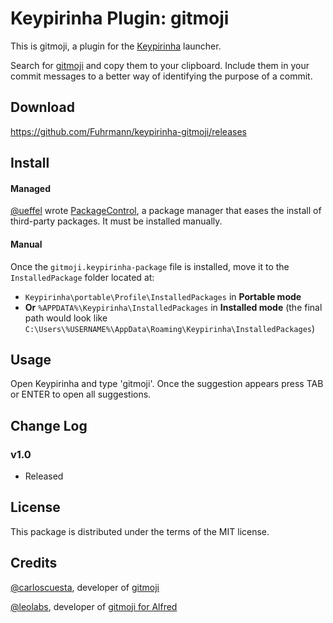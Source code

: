 # Keypirinha Plugin: gitmoji

This is gitmoji, a plugin for the
[Keypirinha](http://keypirinha.com) launcher.

Search for [gitmoji](https://github.com/carloscuesta/gitmoji) and copy them to your clipboard. Include them in your commit messages to a better way of identifying the purpose of a commit.

## Download

https://github.com/Fuhrmann/keypirinha-gitmoji/releases


## Install

#### Managed

[@ueffel](https://github.com/ueffel) wrote [PackageControl](https://github.com/ueffel/Keypirinha-PackageControl), a package manager that eases the install of third-party packages.
It must be installed manually.

#### Manual

Once the `gitmoji.keypirinha-package` file is installed,
move it to the `InstalledPackage` folder located at:

* `Keypirinha\portable\Profile\InstalledPackages` in **Portable mode**
* **Or** `%APPDATA%\Keypirinha\InstalledPackages` in **Installed mode** (the
  final path would look like
  `C:\Users\%USERNAME%\AppData\Roaming\Keypirinha\InstalledPackages`)


## Usage

Open Keypirinha and type 'gitmoji'. Once the suggestion appears press TAB or ENTER to open all suggestions.


## Change Log

### v1.0
* Released

## License

This package is distributed under the terms of the MIT license.

## Credits
[@carloscuesta](https://github.com/carloscuesta), developer of [gitmoji](https://github.com/carloscuesta/gitmoji)

[@leolabs](https://github.com/leolabs), developer of [gitmoji for Alfred](https://github.com/leolabs/alfred-gitmoji/)
